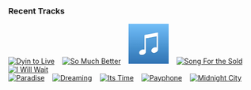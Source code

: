### Recent Tracks
[<img src='https://lastfm.freetls.fastly.net/i/u/300x300/26b5addabb2542bfc24303bdd271c952.png' width='16%' height='16%' alt='Dyin to Live'>](https://www.last.fm/music/smallpools/_/dyin%2527%2bto%2blive)&nbsp;&nbsp;&nbsp;&nbsp;[<img src='https://lastfm.freetls.fastly.net/i/u/300x300/24ffcc5ce7f8c0e851b3beb156f00b19.png' width='16%' height='16%' alt='So Much Better'>](https://www.last.fm/music/evan%2bolson/_/so%2bmuch%2bbetter)&nbsp;&nbsp;&nbsp;&nbsp;[<img src='https://github.com/atfinke/atfinke/blob/master/placeholder.jpeg?raw=true' width='16%' height='16%' alt='Show You My World'>](https://www.last.fm/music/upstate/_/show%2byou%2bmy%2bworld)&nbsp;&nbsp;&nbsp;&nbsp;[<img src='https://lastfm.freetls.fastly.net/i/u/300x300/33e0afc8e6e247aa8d15a2e0a591d7b2.png' width='16%' height='16%' alt='Song For the Sold'>](https://www.last.fm/music/kishi%2bbashi/_/song%2bfor%2bthe%2bsold)&nbsp;&nbsp;&nbsp;&nbsp;[<img src='https://lastfm.freetls.fastly.net/i/u/300x300/d08ead1880d14e7b9437fdfe4e541f66.png' width='16%' height='16%' alt='I Will Wait'>](https://www.last.fm/music/mumford%2b%2526%2bsons/_/i%2bwill%2bwait)&nbsp;&nbsp;&nbsp;&nbsp;<br>[<img src='https://lastfm.freetls.fastly.net/i/u/300x300/d21b3431b5804ca5a7bc90be51dde292.png' width='16%' height='16%' alt='Paradise'>](https://www.last.fm/music/coldplay/_/paradise)&nbsp;&nbsp;&nbsp;&nbsp;[<img src='https://lastfm.freetls.fastly.net/i/u/300x300/99091aee8b5b47a9c740edae61864f44.png' width='16%' height='16%' alt='Dreaming'>](https://www.last.fm/music/smallpools/_/dreaming)&nbsp;&nbsp;&nbsp;&nbsp;[<img src='https://lastfm.freetls.fastly.net/i/u/300x300/ecae82853b784726c7e2c4e2ba55a4fd.png' width='16%' height='16%' alt='Its Time'>](https://www.last.fm/music/imagine%2bdragons/_/it%2527s%2btime)&nbsp;&nbsp;&nbsp;&nbsp;[<img src='https://lastfm.freetls.fastly.net/i/u/300x300/caad5e3030e9bdeee7b4075641b516ee.png' width='16%' height='16%' alt='Payphone'>](https://www.last.fm/music/maroon%2b5/_/payphone)&nbsp;&nbsp;&nbsp;&nbsp;[<img src='https://lastfm.freetls.fastly.net/i/u/300x300/9636b4b70d6a4aed99ba42859a9d3297.png' width='16%' height='16%' alt='Midnight City'>](https://www.last.fm/music/m83/_/midnight%2bcity)&nbsp;&nbsp;&nbsp;&nbsp;<br>